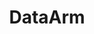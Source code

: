 ---
facebook: https://www.facebook.com/dataarm/
git: https://github.com/DataArm
linkedin: https://www.linkedin.com/company/dataarm
logohandle: dataarm
sort: dataarm
title: DataArm
twitter: https://x.com/data_arm
website: http://www.dataarm.com/
---